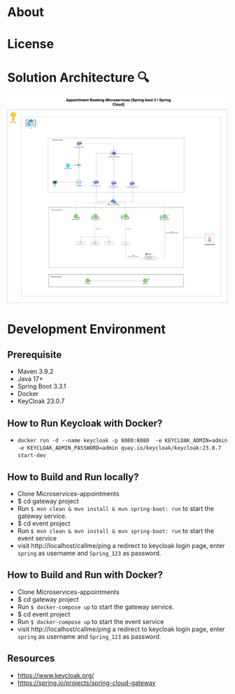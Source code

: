 # About


# License


# Solution Architecture 🔍


<picture>
  <source media="(prefers-color-scheme: dark)" srcset="./docs/readme-assets/high-level-architecture-dark.png">
  <img src="./docs/finalv1_bookings_azure_diagram.png">
</picture>

# Development Environment
## Prerequisite
- Maven 3.9.2
- Java 17+
- Spring Boot 3.3.1
- Docker
- KeyCloak 23.0.7

## How to Run Keycloak with Docker?
- `docker run -d --name keycloak -p 8080:8080  -e KEYCLOAK_ADMIN=admin -e KEYCLOAK_ADMIN_PASSWORD=admin quay.io/keycloak/keycloak:23.0.7 start-dev`

## How to Build and Run locally?
- Clone Microservices-appointments
- $ cd gateway project
- Run `$ mvn clean & mvn install & mvn spring-boot: run` to start the gateway service.
- $ cd event project
- Run `$ mvn clean & mvn install & mvn spring-boot: run` to start the event service
- visit http://localhost/callme/ping a redirect to keycloak login page, enter `spring` as username and `Spring_123` as password.


## How to Build and Run with Docker?
- Clone Microservices-appointments
- $ cd gateway project
- Run `$ docker-compose up` to start the gateway service.
- $ cd event project
- Run `$ docker-compose up` to start the event service
- visit http://localhost/callme/ping a redirect to keycloak login page, enter `spring` as username and `Spring_123` as password.


## Resources
- https://www.keycloak.org/
- https://spring.io/projects/spring-cloud-gateway